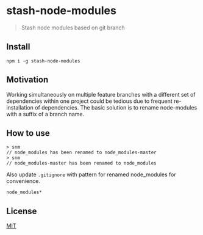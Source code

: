 # stash-node-modules
> Stash node modules based on git branch

## Install
`npm i -g stash-node-modules`

## Motivation
Working simultaneously on multiple feature branches with a different set of
dependencies within one project could be tedious due to frequent
re-installation of dependencies. The basic solution is to rename node-modules
with a suffix of a branch name.

## How to use
```
> snm
// node_modules has been renamed to node_modules-master
> snm
// node_modules-master has been renamed to node_modules
```

Also update `.gitignore` with pattern for renamed node_modules for convenience.
```
node_modules*
```

## License
[MIT](https://opensource.org/licenses/mit-license.php)